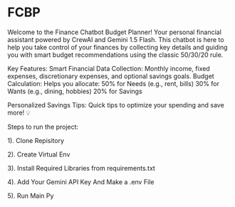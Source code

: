 # FCBP
Welcome to the Finance Chatbot Budget Planner! 
Your personal financial assistant powered by CrewAI and Gemini 1.5 Flash. 
This chatbot is here to help you take control of your finances by collecting key details and guiding you with smart budget recommendations using the classic 50/30/20 rule.

Key Features:
Smart Financial Data Collection: Monthly income, fixed expenses, discretionary expenses, and optional savings goals.
Budget Calculation: Helps you allocate:
50% for Needs (e.g., rent, bills)
30% for Wants (e.g., dining, hobbies)
20% for Savings 

Personalized Savings Tips: Quick tips to optimize your spending and save more! 💡

Steps to run the project:

1). Clone Repisitory

2). Create Virtual Env

3). Install Required Libraries from requirements.txt

4). Add Your Gemini API Key And Make a .env File

5). Run Main Py
